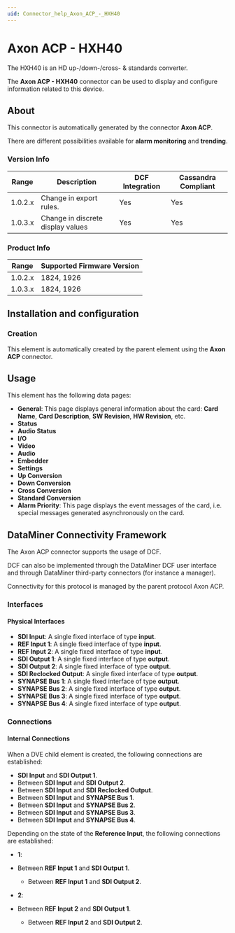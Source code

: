 ```yaml
---
uid: Connector_help_Axon_ACP_-_HXH40
---
```


# Axon ACP - HXH40

The HXH40 is an HD up-/down-/cross- & standards converter.

The **Axon ACP - HXH40** connector can be used to display and configure information related to this device.

## About

This connector is automatically generated by the connector **Axon ACP**.

There are different possibilities available for **alarm monitoring** and **trending**.

### Version Info

| Range     | Description                       | DCF Integration     | Cassandra Compliant     |
|------------------|-----------------------------------|---------------------|-------------------------|
| 1.0.2.x          | Change in export rules.           | Yes                 | Yes                     |
| 1.0.3.x          | Change in discrete display values | Yes                 | Yes                     |

### Product Info

| Range | Supported Firmware Version |
|------------------|-----------------------------|
| 1.0.2.x          | 1824, 1926                  |
| 1.0.3.x          | 1824, 1926                  |

## Installation and configuration

### Creation

This element is automatically created by the parent element using the **Axon ACP** connector.

## Usage

This element has the following data pages:

- **General**: This page displays general information about the card: **Card Name**, **Card Description**, **SW Revision**, **HW Revision**, etc.
- **Status**
- **Audio Status**
- **I/O**
- **Video**
- **Audio**
- **Embedder**
- **Settings**
- **Up Conversion**
- **Down Conversion**
- **Cross Conversion**
- **Standard Conversion**
- **Alarm Priority**: This page displays the event messages of the card, i.e. special messages generated asynchronously on the card.

## DataMiner Connectivity Framework

The Axon ACP connector supports the usage of DCF.

DCF can also be implemented through the DataMiner DCF user interface and through DataMiner third-party connectors (for instance a manager).

Connectivity for this protocol is managed by the parent protocol Axon ACP.

### Interfaces

#### Physical Interfaces

- **SDI Input**: A single fixed interface of type **input**.
- **REF Input 1**: A single fixed interface of type **input**.
- **REF Input 2**: A single fixed interface of type **input**.
- **SDI Output 1**: A single fixed interface of type **output**.
- **SDI Output 2**: A single fixed interface of type **output**.
- **SDI Reclocked Output**: A single fixed interface of type **output**.
- **SYNAPSE Bus 1**: A single fixed interface of type **output**.
- **SYNAPSE Bus 2**: A single fixed interface of type **output**.
- **SYNAPSE Bus 3**: A single fixed interface of type **output**.
- **SYNAPSE Bus 4**: A single fixed interface of type **output**.

### Connections

#### Internal Connections

When a DVE child element is created, the following connections are established:

- **SDI Input** and **SDI Output 1**.
- Between **SDI Input** and **SDI Output 2**.
- Between **SDI Input** and **SDI Reclocked Output**.
- Between **SDI Input** and **SYNAPSE Bus 1**.
- Between **SDI Input** and **SYNAPSE Bus 2**.
- Between **SDI Input** and **SYNAPSE Bus 3**.
- Between **SDI Input** and **SYNAPSE Bus 4**.

Depending on the state of the **Reference Input**, the following connections are established:

- **1**:

- Between **REF Input 1** and **SDI Output 1**.
  - Between **REF Input 1** and **SDI Output 2**.

- **2**:

- Between **REF Input 2** and **SDI Output 1**.
  - Between **REF Input 2** and **SDI Output 2**.

